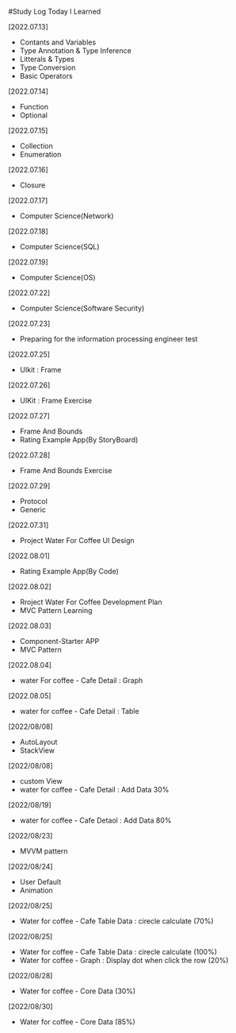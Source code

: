 
#Study Log
Today I Learned

[2022.07.13]
- Contants and Variables
- Type Annotation & Type Inference
- Litterals & Types
- Type Conversion
- Basic Operators

[2022.07.14]
- Function
- Optional

[2022.07.15]
- Collection
- Enumeration

[2022.07.16]
- Closure

[2022.07.17]
- Computer Science(Network)

[2022.07.18]
- Computer Science(SQL)

[2022.07.19]
- Computer Science(OS)

[2022.07.22]
- Computer Science(Software Security)

[2022.07.23]
- Preparing for the information processing engineer test

[2022.07.25]
- UIkit : Frame

[2022.07.26]
- UIKit : Frame Exercise

[2022.07.27]
- Frame And Bounds
- Rating Example App(By StoryBoard)

[2022.07.28]
- Frame And Bounds Exercise

[2022.07.29]
- Protocol
- Generic

[2022.07.31]
- Project Water For Coffee UI Design

[2022.08.01]
- Rating Example App(By Code)

[2022.08.02]
- Rroject Water For Coffee Development Plan
- MVC Pattern Learning

[2022.08.03]
- Component-Starter APP
- MVC Pattern

[2022.08.04]
- water For coffee - Cafe Detail : Graph

[2022.08.05]
- water for coffee - Cafe Detail : Table

[2022/08/08]
- AutoLayout 
- StackView

[2022/08/08]
- custom View
- water for coffee - Cafe Detail : Add Data 30%

[2022/08/19]
- water for coffee - Cafe Detaol : Add Data 80% 

[2022/08/23]
- MVVM pattern 

[2022/08/24]
- User Default
- Animation

[2022/08/25]
- Water for coffee - Cafe Table Data : cirecle calculate (70%)

[2022/08/25]
- Water for coffee - Cafe Table Data : cirecle calculate (100%)
- Water for coffee - Graph : Display dot when click the row (20%)

[2022/08/28]
- Water for coffee - Core Data (30%)

[2022/08/30]
- Water for coffee - Core Data (85%)